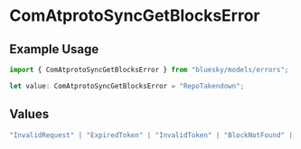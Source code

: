 # ComAtprotoSyncGetBlocksError

## Example Usage

```typescript
import { ComAtprotoSyncGetBlocksError } from "bluesky/models/errors";

let value: ComAtprotoSyncGetBlocksError = "RepoTakendown";
```

## Values

```typescript
"InvalidRequest" | "ExpiredToken" | "InvalidToken" | "BlockNotFound" | "RepoNotFound" | "RepoTakendown" | "RepoSuspended" | "RepoDeactivated"
```
